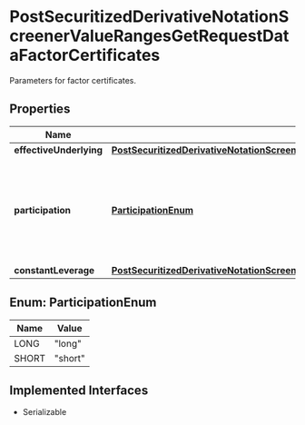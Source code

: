 

# PostSecuritizedDerivativeNotationScreenerValueRangesGetRequestDataFactorCertificates

Parameters for factor certificates.

## Properties

Name | Type | Description | Notes
------------ | ------------- | ------------- | -------------
**effectiveUnderlying** | [**PostSecuritizedDerivativeNotationScreenerValueRangesGetRequestDataFactorCertificatesEffectiveUnderlying**](PostSecuritizedDerivativeNotationScreenerValueRangesGetRequestDataFactorCertificatesEffectiveUnderlying.md) |  |  [optional]
**participation** | [**ParticipationEnum**](#ParticipationEnum) | Participation direction of the factor certificate at the level movement of its effective underlying. | Value | Description | | --- | --- | | long | The factor certificate participates positively with rising levels of its effective underlying. | | short | The factor certificate participates negatively with rising levels of its effective underlying. |   |  [optional]
**constantLeverage** | [**PostSecuritizedDerivativeNotationScreenerValueRangesGetRequestDataFactorCertificatesConstantLeverage**](PostSecuritizedDerivativeNotationScreenerValueRangesGetRequestDataFactorCertificatesConstantLeverage.md) |  |  [optional]



## Enum: ParticipationEnum

Name | Value
---- | -----
LONG | &quot;long&quot;
SHORT | &quot;short&quot;


## Implemented Interfaces

* Serializable


